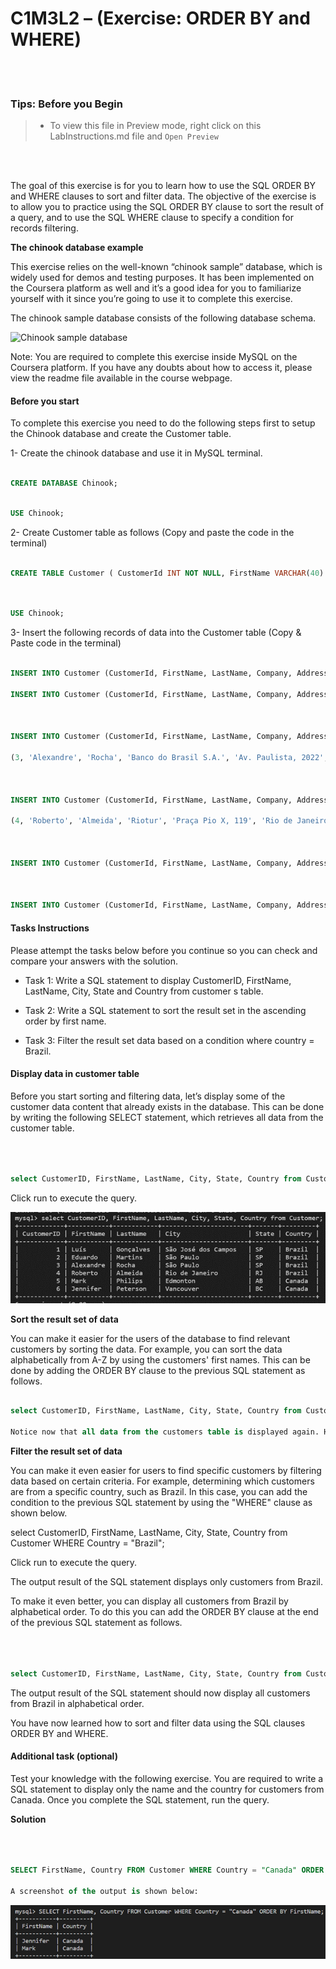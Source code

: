 # C1M3L2 – (Exercise: ORDER BY and WHERE)



<br><br>

 ### **Tips: Before you Begin**

> - To view this file in Preview mode, right click on this LabInstructions.md file and `Open Preview`



<br>

<br>



The goal of this exercise is for you to learn how to use the SQL ORDER BY and WHERE clauses to sort and filter data. The objective of the exercise is to allow you to practice using the SQL ORDER BY clause to sort the result of a query, and to use the SQL WHERE clause to specify a condition for records filtering.



**The chinook database example**



This exercise relies on the well-known “chinook sample” database, which is widely used for demos and testing purposes. It has been implemented on the Coursera platform as well and it’s a good idea for you to familiarize yourself with it since you’re going to use it to complete this exercise. 

The chinook sample database consists of the following database schema. 



![Chinook sample database](OrderByAndWhereImages/Picture1.png)



 

Note: You are required to complete this exercise inside MySQL on the Coursera platform. If you have any doubts about how to access it, please view the readme file available in the course webpage.



#### Before you start

To complete this exercise you need to do the following steps first to setup the Chinook database and create the Customer table.



1- Create the chinook database and use it in MySQL terminal.





```SQL

CREATE DATABASE Chinook;

```



```SQL

USE Chinook;

```



2- Create Customer table as follows (Copy and paste the code in the terminal)



```SQL

CREATE TABLE Customer ( CustomerId INT NOT NULL, FirstName VARCHAR(40) NOT NULL, LastName VARCHAR(20) NOT NULL, Company VARCHAR(80), Address VARCHAR(70), City VARCHAR(40), State VARCHAR(40), Country VARCHAR(40), PostalCode VARCHAR(10), Phone VARCHAR(24), Fax VARCHAR(24), Email VARCHAR(60) NOT NULL, SupportRepId INT, CONSTRAINT PK_Customer PRIMARY KEY  (CustomerId) );



```



```SQL

USE Chinook;

```



3- Insert the following records of data into the Customer table (Copy & Paste code in the terminal)





```SQL

INSERT INTO Customer (CustomerId, FirstName, LastName, Company, Address, City, State, Country, PostalCode, Phone, Fax, Email, SupportRepId) VALUES (1, 'Luís', 'Gonçalves', 'Embraer - Empresa Brasileira de Aeronáutica S.A.', 'Av. Brigadeiro Faria Lima, 2170', 'São José dos Campos', 'SP', 'Brazil', '12227-000', '+55 (12) 3923-5555', '+55 (12) 3923-5566', 'luisg@embraer.com.br', 3);

INSERT INTO Customer (CustomerId, FirstName, LastName, Company, Address, City, State, Country, PostalCode, Phone, Fax, Email, SupportRepId) VALUES (2, 'Eduardo', 'Martins', 'Woodstock Discos', 'Rua Dr. Falcão Filho, 155', 'São Paulo', 'SP', 'Brazil', '01007-010', '+55 (11) 3033-5446', '+55 (11) 3033-4564', 'eduardo@woodstock.com.br', 4);



INSERT INTO Customer (CustomerId, FirstName, LastName, Company, Address, City, State, Country, PostalCode, Phone, Fax, Email, SupportRepId) VALUES

(3, 'Alexandre', 'Rocha', 'Banco do Brasil S.A.', 'Av. Paulista, 2022', 'São Paulo', 'SP', 'Brazil', '01310-200', '+55 (11) 3055-3278', '+55 (11) 3055-8131', 'alero@uol.com.br', 5);



INSERT INTO Customer (CustomerId, FirstName, LastName, Company, Address, City, State, Country, PostalCode, Phone, Fax, Email, SupportRepId) VALUES

(4, 'Roberto', 'Almeida', 'Riotur', 'Praça Pio X, 119', 'Rio de Janeiro', 'RJ', 'Brazil', '20040-020', '+55 (21) 2271-7000', '+55 (21) 2271-7070', 'roberto.almeida@riotur.gov.br', 3);



INSERT INTO Customer (CustomerId, FirstName, LastName, Company, Address, City, State, Country, PostalCode, Phone, Fax, Email, SupportRepId) VALUES (5, 'Mark', 'Philips', 'Telus', '8210 111 ST NW', 'Edmonton', 'AB', 'Canada', 'T6G 2C7', '+1 (780) 434-4554', '+1 (780) 434-5565', 'mphilips12@shaw.ca', 5);



INSERT INTO Customer (CustomerId, FirstName, LastName, Company, Address, City, State, Country, PostalCode, Phone, Fax, Email, SupportRepId) VALUES (6, 'Jennifer', 'Peterson', 'Rogers Canada', '700 W Pender Street', 'Vancouver', 'BC', 'Canada', 'V6C 1G8', '+1 (604) 688-2255', '+1 (604) 688-8756', 'jenniferp@rogers.ca', 3);

```





#### Tasks Instructions



Please attempt the tasks below before you continue so you can check and compare your answers with the solution.



* Task 1: Write a SQL statement to display CustomerID, FirstName, LastName, City, State and Country from customer     s table. 



* Task 2: Write a SQL statement to sort the result set in the ascending order by first name.  



* Task 3: Filter the result set data based on a condition where country = Brazil.



#### Display data in customer table



Before you start sorting and filtering data, let’s display some of the customer data content that already exists in the database. This can be done by writing the following SELECT statement, which retrieves all data from the customer table. 



```SQL



select CustomerID, FirstName, LastName, City, State, Country from Customer;

```



Click run to execute the query.

 

 ![Select data from Customer table](OrderByAndWhereImages/Picture2.png)





**Sort the result set of data**



You can make it easier for the users of the database to find relevant customers by sorting the data. For example, you can sort the data alphabetically from A-Z by using the customers' first names. This can be done by adding the ORDER BY clause to the previous SQL statement as follows. 





```SQL

select CustomerID, FirstName, LastName, City, State, Country from Customer ORDER BY FirstName; 

Notice now that all data from the customers table is displayed again. However, it’s now sorted by the "FirstName" column in alphabetical order. This makes it easier for the users of the database to find the customers they are looking for.

```



**Filter the result set of data**



You can make it even easier for users to find specific customers by filtering data based on certain criteria. For example, determining which customers are from a specific country, such as Brazil. In this case, you can add the condition to the previous SQL statement by using the "WHERE" clause as shown below. 

select CustomerID, FirstName, LastName, City, State, Country from Customer WHERE Country = "Brazil";

Click run to execute the query. 

The output result of the SQL statement displays only customers from Brazil.

To make it even better, you can display all customers from Brazil by alphabetical order. To do this you can add the ORDER BY clause at the end of the previous SQL statement as follows. 



```SQL



select CustomerID, FirstName, LastName, City, State, Country from Customer WHERE Country = "Brazil" ORDER BY FirstName;

```



The output result of the SQL statement should now display all customers from Brazil in alphabetical order. 



You have now learned how to sort and filter data using the SQL clauses ORDER BY and WHERE. 



#### Additional task (optional) 



Test your knowledge with the following exercise. You are required to write a SQL statement to display only the name and the country for customers from Canada. Once you complete the SQL statement, run the query.  





**Solution** 



```SQL



SELECT FirstName, Country FROM Customer WHERE Country = "Canada" ORDER BY FirstName;

A screenshot of the output is shown below:

 ```





![Output result of the select statement](OrderByAndWhereImages/Picture4.png)


